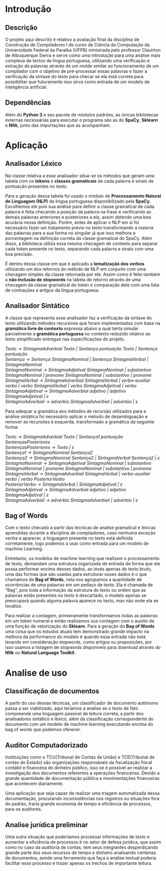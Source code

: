 # Introdução

## Descrição
O projeto aqui descrito é relativo a avaliação final da disciplina de Construção de Compiladores I do curso de Ciência da Computação da Universidade Federal da Paraíba (UFPB) ministrada pelo professor Clauirton de Albuquerque Sierra e serve como uma introdução para uma análise mais complexa de textos da língua portuguesa, utilizando uma verificação e extração de palavras através de um molde similar ao funcionamento de um compilador com o objetivo de pré-processar essas palavras e fazer a verificação da sintaxe do texto para checar se ela está correta para possibilitar que futuramente isso sirva como entrada de um modelo de inteligência artificial. 

## Dependências
Além do **Python 3** e seu pacote de módulos padrões, as únicas bibliotecas externas necessárias para executar o programa são as do **SpaCy**, **Sklearn** e **Nltk**, junto das importações que as acompanham.

# Aplicação

## Analisador Léxico
Na classe relativa a esse analisador situa-se os métodos que geram uma tabela com os **tokens** e **classes gramaticais** de cada palavra e sinais de pontuação presentes no texto.

Para a geração dessa tabela foi usado o módulo de **Processamento Natural de Linguagem (NLP)** da língua portuguesa disponibilizado pela **SpaCy**. Escolhemos ele pois sua análise para definir a classe gramatical de cada palavra é feita checando a posição da palavra na frase e verificando as demais palavras anteriores e posteriores a ela, assim obtendo uma boa acurácia nessa definição. Porém, antes de aplicar o NLP em si foi necessário fazer um tratamento prévio no texto transformando a maioria das palavras para a sua forma no singular já que isso melhora a porcentagem na definição correta da classe gramatical do SpaCy. Além disso, a biblioteca utiliza essa mesma checagem de contexto para separar cada token presente no texto, separando cada palavra e sinais com uma boa precisão. 

É dentro dessa classe em que é aplicado  a **lematização dos verbos** utilizando um dos retornos do método de NLP em conjunto com uma checagem simples da classe retornada por ele. Assim como é feito também a **não inclusão de stopwords** na tabela de retorno através de uma checagem da classe gramatical do token e comparação dele com uma lista de contrações e artigos da língua portuguesa.

## Analisador Sintático
A classe que representa esse analisador faz a verificação da sintaxe do texto utilizando métodos recursivos que foram implementados com base na **gramática livre de contexto** expressa abaixo a qual tenta simular parcialmente a **gramática portuguesa** no contexto reduzido relativo ao texto simplificado entregue nas especificações do projeto.

*Texto &#8594; SintagmaAdverbial Texto | Sentença pontuação Texto | Sentença pontuação*  
*Sentença &#8594; Sentença SintagmaNominal | Sentença SintagmaVerbal | SintagmaNominal*  
*SintagmaNominal  &#8594; SintagmaAdjetival SintagmaNominal  | substantivo SintagmaNominal  | pronome SintagmaNominal  | substantivo | pronome*  
*SintagmaVerbal &#8594; SintagmaAdverbial SintagmaVerbal | verbo-auxiliar verbo | verbo SintagmaVerbal | verbo SintagmaAdjetival | verbo*  
*SintagmaAdjetival  &#8594; SintagmaAdverbial adjetivo | adjetivo SintagmaAdjetival | ε*  
*SintagmaAdverbial &#8594; advérbio SintagmaAdverbial | advérbio | ε*  

Para adequar a gramática aos métodos de recursão utilizados para a análise sintática foi necessário aplicar o método de desambiguação e remover as recursões à esquerda, transformado a gramática da seguinte forma:

*Texto &#8594; SintagmaAdverbial Texto | Sentença1 pontuação SentençasPosteriores*  
*SentençasPosteriores &#8594; Texto | ε*  
*Sentença1 &#8594; SintagmaNominal Sentença2*  
*Sentença2 &#8594; SintagmaNominal  Sentença2 | SintagmaVerbal Sentença2 | ε*  
*SintagmaNominal  &#8594; SintagmaAdjetival SintagmaNominal  | substantivo SintagmaNominal  | pronome SintagmaNominal  | substantivo | pronome*  
*SintagmaVerbal &#8594; SintagmaAdverbial SintagmaVerbal | verbo-auxiliar verbo | verbo PosteriorVerbo*  
*PosteriorVerbo &#8594; SintagmaVerbal | SintagmaAdjetival | ε*  
*SintagmaAdjetival  &#8594; SintagmaAdverbial adjetivo | adjetivo SintagmaAdjetival | ε*  
*SintagmaAdverbial &#8594; advérbio SintagmaAdverbial | advérbio | ε*  

## Bag of Words


Com o texto checado a partir das técnicas de analise gramatical e léxicas aprendidas durante a disciplina de compiladores, caso nenhuma exceção venha a aparecer, a linguagem presente no texto está definida corretamente, logo podemos a usar como entrada para um modelo de machine Learning.

Entretanto, os modelos de machine learning que realizam o processamento de texto, demandam uma estrutura organizada de entrada de forma que ele possa performar encima desses dados, ao invés apenas do texto bruto, uma das formas que são usadas para estruturar esses dados é o que chamamos de **Bag of Words**, nela nos agrupamos a quantidade de ocorrências de uma palavras em um pedaço de texto. Ela é chamada de "Bag", pois toda a informação da estrutura do texto ou ordem que as palavras estão presentes no texto é descartado, o modelo apenas se preocupará quando alguma palavra aparece no texto, mas não onde ela se localiza.

Para realizar a contagem, primeiramente transformamos todas as palavras em um token numeral e então realizamos sua contagem com o auxilio de uma função de vetorização do **Sklearn**. Para a geração do **Bag of Words** uma coisa que os estudos atuais tem demonstrado grande impacto na melhora da performance do modelo é quando essa entrada não está levando em consideração stopwords, como artigos ou preposições, por isso usamos a listagem de stopwords disponíveis para download através do **Nltk** ou **Natural Language Toolkit**.

# Analise de uso

## Classificação de documentos
 
A partir do uso dessas técnicas, um classificador de documento autônomo passa a ser viabilizado, aqui teríamos a analise se o texto de fato compreende uma linguagem passível de leitura correta, a partir dos analisadores sintático e léxico, além da classificação correspondente do documento com um modelo de machine learning executando encima do bag of words que podemos oferecer.

## Auditor Computadorizado
 
Instituições como o TCU(Tribunal de Contas da União) e TCE(Tribunal de contas do Estado) são organizações responsáveis da fiscalização fiscal contábil e financeira do dinheiro público, isso se é possível ao realizar a investigação dos documentos referentes a operações financeiras.
Devido a grande quantidade de documentação pública e movimentações financeiras que acontecem diariamente. 

Uma aplicação que seja capaz de realizar uma triagem automatizada dessa documentação, procurando inconsistências nos registros ou situações fora do padrão, traria grande economia de tempo e eficiência de processos, para os auditores.

## Analise jurídica preliminar

Uma outra situação que poderíamos processar informações de texto e aumentar a eficiência de processos é no setor de defesa jurídica, que assim como no caso da auditoria de contas, tem seus integrantes desperdiçando grande parte dos seus recursos de tempo e dinheiro analisando centenas de documentos, aonde uma ferramenta que faça a analise textual poderia facilitar esse processo e trazer apenas os trechos de importante leitura.
